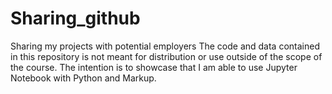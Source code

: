 # Sharing_github
Sharing my projects with potential employers
The code and data contained in this repository is not meant for distribution or use outside of the scope of the course.
The intention is to showcase that I am able to use Jupyter Notebook with Python and Markup.

